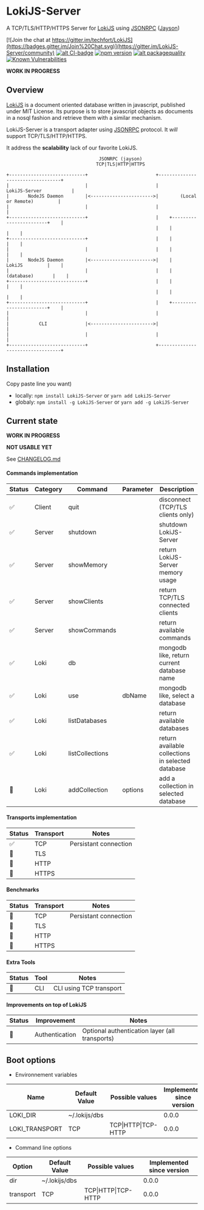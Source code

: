 # LokiJS-Server
A TCP/TLS/HTTP/HTTPS Server for [LokiJS](http://lokijs.org/) using [JSONRPC](https://www.jsonrpc.org/) ([Jayson](https://github.com/tedeh/jayson))

[![Join the chat at https://gitter.im/techfort/LokiJS](https://badges.gitter.im/Join%20Chat.svg)](https://gitter.im/LokiJS-Server/community)
[![alt CI-badge](https://travis-ci.org/franck34/LokiJS-Server.svg?branch=master)](https://travis-ci.org/franck34/LokiJS-Server)
[![npm version](https://badge.fury.io/js/lokijs-server.svg)](http://badge.fury.io/js/lokijs-server)
[![alt packagequality](http://npm.packagequality.com/shield/lokijs-server.svg)](http://packagequality.com/#?package=lokijs-server)
[![Known Vulnerabilities](https://snyk.io/test/github/franck34/LokiJS-Server/badge.svg?targetFile=package.json)](https://snyk.io/test/github/franck34/LokiJS-Server?targetFile=package.json)

**WORK IN PROGRESS**


## Overview

[LokiJS](http://lokijs.org/) is a document oriented database written in javascript, published under MIT License.
Its purpose is to store javascript objects as documents in a nosql fashion and retrieve them with a similar mechanism.

LokiJS-Server is a transport adapter using [JSONRPC](https://www.jsonrpc.org/) protocol. It *will* support TCP/TLS/HTTP/HTTPS.

It address the **scalability** lack of our favorite LokiJS.

```
                                  JSONRPC (jayson)
                                 TCP|TLS|HTTP|HTTPS

+----------------------------+                         +----------------------------------+
|                            |                         |          LokiJS-Server           |
|       NodeJS Daemon        |<----------------------->|        (Local or Remote)         |
|                            |                         |                                  |
+----------------------------+                         |    +------------------------+    |
                                                       |    |                        |    |
+----------------------------+                         |    |                        |    |
|                            |                         |    |                        |    |
|       NodeJS Daemon        |<----------------------->|    |         LokiJS         |    |
|                            |                         |    |       (database)       |    |
+----------------------------+                         |    |                        |    |
                                                       |    |                        |    |
+----------------------------+                         |    +------------------------+    |
|                            |                         |                                  |
|           CLI              |<----------------------->|                                  |
|                            |                         |                                  |
+----------------------------+                         +----------------------------------+
```

## Installation

Copy paste line you want)

* locally: ```npm install LokiJS-Server``` or ```yarn add LokiJS-Server```
* globaly: ```npm install -g LokiJS-Server``` or ```yarn add -g LokiJS-Server```


## Current state

**WORK IN PROGRESS**

**NOT USABLE YET**

See [CHANGELOG.md](/CHANGELOG.md)


#### Commands implementation

| Status            | Category | Command           | Parameter | Description                
|-------------------|----------|-------------------|-----------|----------------
| :white_check_mark:| Client   | quit              |           | disconnect (TCP/TLS clients only)
| :white_check_mark:| Server   | shutdown          |           | shutdown LokiJS-Server
| :white_check_mark:| Server   | showMemory        |           | return LokiJS-Server memory usage
| :white_check_mark:| Server   | showClients       |           | return TCP/TLS connected clients
| :white_check_mark:| Server   | showCommands      |           | return available commands
| :white_check_mark:| Loki     | db                |           | mongodb like, return current database name
| :white_check_mark:| Loki     | use               | dbName    | mongodb like, select a database
| :white_check_mark:| Loki     | listDatabases     |           | return available databases
| :white_check_mark:| Loki     | listCollections   |           | return available collections in selected database
| :red_circle:      | Loki     | addCollection     | options   | add a collection in selected database


#### Transports implementation

| Status             | Transport            | Notes               
|--------------------|----------------------|--------------------------------
| :white_check_mark: | TCP                  | Persistant connection
| :red_circle:       | TLS                  |
| :red_circle:       | HTTP                 |
| :red_circle:       | HTTPS                |


#### Benchmarks

| Status             | Transport            | Notes               
|--------------------|----------------------|--------------------------------
| :red_circle:       | TCP                  | Persistant connection
| :red_circle:       | TLS                  |
| :red_circle:       | HTTP                 |
| :red_circle:       | HTTPS                |


#### Extra Tools

| Status             | Tool                 | Notes               
|--------------------|----------------------|--------------------------------
| :red_circle:       | CLI                  | CLI using TCP transport


#### Improvements on top of LokiJS

| Status             | Improvement          | Notes               
|--------------------|----------------------|--------------------------------
| :red_circle:       | Authentication       | Optional authentication layer (all transports)



## Boot options

* Environnement variables

| Name   | Default Value  | Possible values | Implemented since version
|---|---|---|---|
| LOKI_DIR  | ~/.lokijs/dbs  | | 0.0.0 |
| LOKI_TRANSPORT  | TCP | TCP\|HTTP\|TCP-HTTP | 0.0.0 |

* Command line options

| Option   | Default Value  | Possible values | Implemented since version
|---|---|---|---|
| dir  | ~/.lokijs/dbs  | | 0.0.0 |
| transport  | TCP | TCP\|HTTP\|TCP-HTTP | 0.0.0 |
